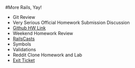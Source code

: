 #More Rails, Yay!

* Git Review
* Very Serious Official Homework Submission Discussion
* [Github HW Link](https://github.com/ga-students/SF_BEWD_6_homework)
* Weekend Homework Review
* [RailsCasts](http://railscasts.com/)
* Symbols
* Validations
* Reddit Clone Homework and Lab
* [Exit Ticket](https://docs.google.com/a/generalassemb.ly/forms/d/1y77yysiZWxAal3vm5-TFqlmRRr5nH9RODdhHnEZiIZ8/viewform)
